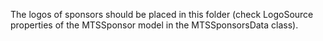 The logos of sponsors should be placed in this folder (check LogoSource properties of the MTSSponsor model in the MTSSponsorsData class).
